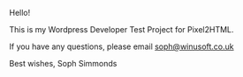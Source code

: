 Hello!

This is my Wordpress Developer Test Project for Pixel2HTML.

If you have any questions, please email soph@winusoft.co.uk

Best wishes,
Soph Simmonds
